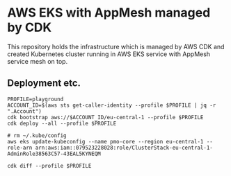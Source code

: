 # AWS EKS with AppMesh managed by CDK
This repository holds the infrastructure which is managed by AWS CDK and created Kubernetes cluster running in AWS EKS service with AppMesh service mesh on top.

## Deployment etc.

```shell
PROFILE=playground
ACCOUNT_ID=$(aws sts get-caller-identity --profile $PROFILE | jq -r ".Account")
cdk bootstrap aws://$ACCOUNT_ID/eu-central-1 --profile $PROFILE
cdk deploy --all --profile $PROFILE 

# rm ~/.kube/config
aws eks update-kubeconfig --name pmo-core --region eu-central-1 --role-arn arn:aws:iam::079523228028:role/ClusterStack-eu-central-1-AdminRole38563C57-43EAL5KYNEQM

cdk diff --profile $PROFILE
```